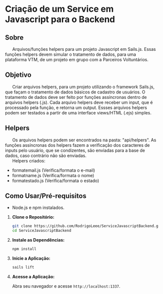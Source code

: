 # Criação de um Service em Javascript para o Backend
## Sobre

&nbsp;&nbsp;&nbsp;&nbsp;&nbsp;&nbsp;Arquivos/funções helpers para um projeto Javascript em Sails.js. Essas funções helpers devem simular o tratamento de dados, para uma plataforma VTM, de um projeto em grupo com a Parceiros Voltuntários. 

## Objetivo

&nbsp;&nbsp;&nbsp;&nbsp;&nbsp;&nbsp;Criar arquivos helpers, para um projeto utilizando o framework Sails.js, que façam o tratamento de dados básicos de cadastro de usuários. O tratamento de dados deve ser feito por funções assíncronas dentro de arquivos helpers (.js). Cada arquivo helpers deve receber um input, que é processado pela função, e retorna um output. Essses arquivos helpers podem ser testados a partir de uma interface views/HTML (.ejs) simples.

## Helpers

&nbsp;&nbsp;&nbsp;&nbsp;&nbsp;&nbsp;Os arquivos helpers podem ser encontrados na pasta: "api/helpers". As funções assíncronas dos helpers fazem a verificação dos caracteres de inputs pelo usuário, que se condizentes, são enviadas para a base de dados, caso contrário não são enviadas.
<br>
&nbsp;&nbsp;&nbsp;&nbsp;&nbsp;&nbsp;Helpers criados:
- formatemail.js (Verifica/formata o e-mail)
- formatname.js (Verifica/formata o nome)
- formatestado.js (Verifica/formata o estado)

## Como Usar/Pré-requisitos

- Node.js e npm instalados.

1. **Clone o Repositório:**

   ```bash
   git clone https://github.com/RodrigoLeee/ServiceJavascriptBackend.git
   cd ServiceJavascriptBackend
   ```

2. **Instale as Dependências:**

   ```bash
   npm install
   ```

3. **Inicie a Aplicação:**

   ```bash
   sails lift
   ```

4. **Acesse a Aplicação:**

   Abra seu navegador e acesse `http://localhost:1337`.


